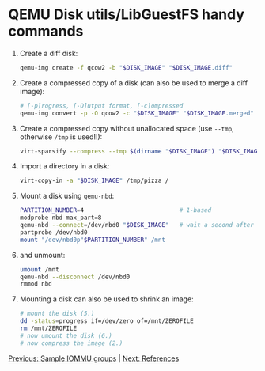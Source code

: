 # QEMU Disk utils/LibGuestFS handy commands

1. Create a diff disk:

    ```sh
    qemu-img create -f qcow2 -b "$DISK_IMAGE" "$DISK_IMAGE.diff"
    ```

1. Create a compressed copy of a disk (can also be used to merge a diff image):

    ```sh
    # [-p]rogress, [-O]utput format, [-c]ompressed
    qemu-img convert -p -O qcow2 -c "$DISK_IMAGE" "$DISK_IMAGE.merged"
    ```

1. Create a compressed copy without unallocated space (use `--tmp`, otherwise `/tmp` is used!!):

    ```sh
    virt-sparsify --compress --tmp $(dirname "$DISK_IMAGE") "$DISK_IMAGE" "$DISK_IMAGE.sparse.compressed"
    ```

1. Import a directory in a disk:

    ```sh
    virt-copy-in -a "$DISK_IMAGE" /tmp/pizza /
    ```

1. Mount a disk using `qemu-nbd`:

    ```sh
    PARTITION_NUMBER=4                           # 1-based
    modprobe nbd max_part=8
    qemu-nbd --connect=/dev/nbd0 "$DISK_IMAGE"   # wait a second after this
    partprobe /dev/nbd0
    mount "/dev/nbd0p"$PARTITION_NUMBER" /mnt
    ```

1. and unmount:

    ```sh
    umount /mnt
    qemu-nbd --disconnect /dev/nbd0
    rmmod nbd
    ```

1. Mounting a disk can also be used to shrink an image:

    ```sh
    # mount the disk (5.)
    dd -status=progress if=/dev/zero of=/mnt/ZEROFILE
    rm /mnt/ZEROFILE
    # now umount the disk (6.)
    # now compress the image (2.)
    ```

[Previous: Sample IOMMU groups](9_SAMPLE_IOMMU_GROUPS.md) | [Next: References](11_REFERENCES.md)
